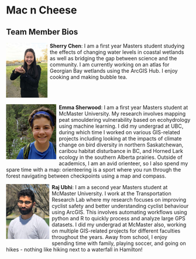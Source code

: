 # Mac n Cheese

## Team Member Bios

<img src="../images/sherry.png" style="max-height:150px; margin:0 .5em .25em 0; float: left;" /> **Sherry Chen**: I am a first year Masters student studying the effects of changing water levels in coastal wetlands as well as bridging the gap between science and the community. I am currently working on an atlas for Georgian Bay wetlands using the ArcGIS Hub. I enjoy cooking and making bubble tea.<br style="clear:both;" />

<img src="../images/emma.png" style="max-height:150px; margin:0 .5em .25em 0; float: left;" /> **Emma Sherwood**: I am a first year Masters student at McMaster University. My research involves mapping peat smouldering vulnerability based on ecohydrology using machine learning. I did my undergrad at UBC, during which time I worked on various GIS-related projects including looking at the impacts of climate change on bird diversity in northern Saskatchewan, caribou habitat disturbance in BC, and Horned Lark ecology in the southern Alberta prairies. Outside of academics, I am an avid orienteer, so I also spend my spare time with a map: orienteering is a sport where you run through the forest navigating between checkpoints using a map and compass.<br style="clear:both;" />

<img src="../images/raj.jpg" style="max-height:150px; margin:0 .5em .25em 0; float: left;" /> **Raj Ubhi**: I am a second year Masters student at McMaster University. I work at the Transportation Research Lab where my research focuses on improving cyclist safety and better understanding cyclist behaviour using ArcGIS. This involves automating workflows using python and R to quickly process and analyze large GPS datasets. I did my undergrad at McMaster also, working on multiple GIS-related projects for different faculties throughout the years. Away from school, I enjoy spending time with family, playing soccer, and going on hikes - nothing like hiking next to a waterfall in Hamilton!<br style="clear:both;" />
